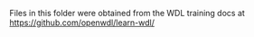 

Files in this folder were obtained from the WDL training docs at https://github.com/openwdl/learn-wdl/